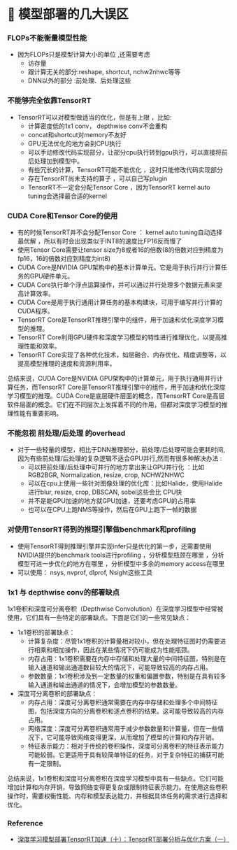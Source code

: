 # 🤖 模型部署的几大误区

### FLOPs不能衡量模型性能&#x20;

* 因为FLOPs只是模型计算大小的单位 ,还需要考虑&#x20;
  * 访存量&#x20;
  * 跟计算无关的部分:reshape, shortcut, nchw2nhwc等等&#x20;
  * DNN以外的部分 :前处理、后处理这些

### 不能够完全依靠TensorRT

* TensorRT可以对模型做适当的优化，但是有上限 ，比如:
  * 计算密度低的1x1 conv， depthwise conv不会重构&#x20;
  * concat和shortcut对memory不友好
  * &#x20;GPU无法优化的地方会到CPU执行&#x20;
  * &#x20;可以手动修改代码实现部分，让部分cpu执行转到gpu执行，可以直接将前后处理加到模型中。
  * 有些冗长的计算，TensorRT可能不能优化 ，这时只能修改代码实现部分&#x20;
  * 存在TensorRT尚未支持的算子 ，可以自己写plugin&#x20;
  * TensorRT不一定会分配Tensor Core ，因为TensorRT kernel auto tuning会选择最合适的kernel

### CUDA Core和Tensor Core的使用&#x20;

* 有的时候TensorRT并不会分配Tensor Core ： kernel auto tuning自动选择最优解 ，所以有时会出现类似于INT8的速度比FP16反而慢了&#x20;
* 使用Tensor Core需要让tensor size为8或者16的倍数(8的倍数对应到精度为fp16，16的倍数对应到精度为int8)
* CUDA Core是NVIDIA GPU架构中的基本计算单元。它是用于执行并行计算任务的GPU硬件单元。
* CUDA Core执行单个浮点运算操作，并可以通过并行处理多个数据元素来提高计算效率。
* CUDA Core是用于执行通用计算任务的基本构建块，可用于编写并行计算的CUDA程序。
* TensorRT Core是TensorRT推理引擎中的组件，用于加速和优化深度学习模型的推理。
* TensorRT Core利用GPU硬件和深度学习模型的特性进行推理优化，以提高推理性能和效率。
* TensorRT Core实现了各种优化技术，如层融合、内存优化、精度调整等，以提高模型推理的速度和资源利用率。

总结来说，CUDA Core是NVIDIA GPU架构中的计算单元，用于执行通用并行计算任务，而TensorRT Core是TensorRT推理引擎中的组件，用于加速和优化深度学习模型的推理。CUDA Core是底层硬件层面的概念，而TensorRT Core是高层软件层面的概念。它们在不同层次上发挥着不同的作用，但都对深度学习模型的推理性能有重要影响。&#x20;

### 不能忽视 前处理/后处理 的overhead&#x20;

* 对于一些轻量的模型，相比于DNN推理部分，前处理/后处理可能会更耗时间,因为有些前处理/后处理的复杂逻辑不适合GPU并行,然而有很多种解决办法 :
  * 可以把前处理/后处理中可并行的地方拿出来让GPU并行化 ：比如RGB2BGR, Normalization, resize, crop, NCHW2NHWC&#x20;
  * 可以在cpu上使用一些针对图像处理的优化库：比如Halide，使用Halide进行blur, resize, crop, DBSCAN, sobel这些会比 CPU快
  * 并不是能GPU加速的地方就GPU加速，还要考虑GPU的占用率
  * 也可以在CPU上跑NMS等操作，然后在GPU上跑下一帧的数据

### 对使用TensorRT得到的推理引擎做benchmark和profiling&#x20;

* 使用TensorRT得到推理引擎并实现infer只是优化的第一步，还需要使用NVIDIA提供的benchmark tools进行profiling ，分析模型瓶颈在哪里 ，分析模型可进一步优化的地方在哪里 ，分析模型中多余的memory access在哪里
* 可以使用： nsys, nvprof, dlprof, Nsight这些工具

### **1x1 与 depthwise conv的部署缺点**

1x1卷积和深度可分离卷积（Depthwise Convolution）在深度学习模型中经常被使用，它们具有一些特定的部署缺点。下面是它们的一些常见缺点：

* 1x1卷积的部署缺点：
  * 计算复杂度：尽管1x1卷积的计算量相对较小，但在处理特征图时仍需要进行相乘和相加操作，因此在某些情况下仍可能成为性能瓶颈。
  * 内存占用：1x1卷积需要在内存中存储和处理大量的中间特征图，特别是在输入通道和输出通道数目较大的情况下，可能导致较高的内存占用。
  * 参数数量：1x1卷积涉及到一定数量的权重和偏置参数，特别是在具有较多输入通道和输出通道的情况下，会增加模型的参数数量。
* 深度可分离卷积的部署缺点：
  * 内存占用：深度可分离卷积通常需要在内存中存储和处理多个中间特征图，包括深度方向的分离卷积和逐点卷积的结果。这可能导致较高的内存占用。
  * 网络深度：深度可分离卷积通常用于减少参数数量和计算量，但在一些情况下，它可能导致网络变得更深，从而增加了模型的计算和内存开销。
  * 特征表示能力：相对于传统的卷积操作，深度可分离卷积的特征表示能力可能较弱。它更适用于具有较简单特征的任务，对于复杂特征的捕获可能有一定限制。

总结来说，1x1卷积和深度可分离卷积在深度学习模型中具有一些缺点。它们可能增加计算和内存开销，导致网络变得更复杂或限制特征表示能力。在使用这些卷积操作时，需要权衡性能、内存和模型表达能力，并根据具体任务的需求进行选择和优化。

### Reference

* [深度学习模型部署TensorRT加速（十）：TensorRT部署分析与优化方案（一）](https://blog.csdn.net/chenhaogu/article/details/132684052?app\_version=6.2.8\&csdn\_share\_tail=%7B%22type%22%3A%22blog%22%2C%22rType%22%3A%22article%22%2C%22rId%22%3A%22132684052%22%2C%22source%22%3A%22weixin\_41503009%22%7D\&utm\_source=app)
